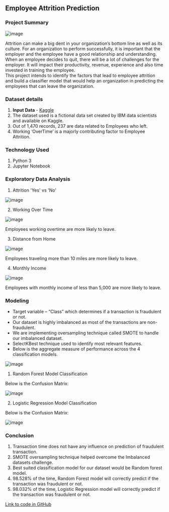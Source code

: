 ## Employee Attrition Prediction

### Project Summary

![image](https://user-images.githubusercontent.com/54513557/123791640-50b25500-d8a5-11eb-890f-6ce8b632cfaf.png)

Attrition can make a big dent in your organization’s bottom line as well as its culture. For an organization to perform successfully, it is important that the employer and the employee have a good relationship and understanding. When an employee decides to quit, there will be a lot of challenges for the employer. It will impact their productivity, revenue, experience and also time invested in training the employee.  
This project intends to identify the factors that lead to employee attrition and build a classifier model that would help an organization in predicting the employees that can leave the organization.  

### Dataset details

1. **Input Data** - [Kaggle](https://www.kaggle.com/pavansubhasht/ibm-hr-analytics-attrition-dataset)
2. The dataset used is a fictional data set created by IBM data scientists and available on Kaggle.
3. Out of 1,470 records, 237 are data related to Employees who left.
4. Working ‘OverTime’ is a majorly contributing factor to Employee Attrition.

### Technology Used

1. Python 3
2. Jupyter Notebook

### Exploratory Data Analysis

1. Attrition 'Yes' vs 'No'

![image](https://user-images.githubusercontent.com/54513557/123792139-e8b03e80-d8a5-11eb-9a1d-22b66e608656.png)

2. Working Over Time

![image](https://user-images.githubusercontent.com/54513557/123792448-3b89f600-d8a6-11eb-98b5-9af846e1cc25.png)

Employees working overtime are more likely to leave.  


3. Distance from Home

![image](https://user-images.githubusercontent.com/54513557/123792201-fc5ba500-d8a5-11eb-871b-d751d3e43ccf.png)

Employees traveling more than 10 miles are more likely to leave.  


4. Monthly Income

![image](https://user-images.githubusercontent.com/54513557/123792326-1c8b6400-d8a6-11eb-983d-524535fb1a1d.png)

Employees with monthly income of less than 5,000 are more likely to leave.  



### Modeling

- Target variable – “Class” which determines if a transaction is fraudulent or not.
- Our dataset is highly imbalanced as most of the transactions are non-fraudulent. 
- We are implementing oversampling technique called SMOTE to handle our imbalanced dataset.
- SelectKBest technique used to identify most relevant features.
- Below is the aggregate measure of performance across the 4 classification models.

![image](https://user-images.githubusercontent.com/54513557/122691509-c3606800-d1f5-11eb-95e4-16c574c64a12.png)

1) Random Forest Model Classification

Below is the Confusion Matrix:

![image](https://user-images.githubusercontent.com/54513557/122691543-f4d93380-d1f5-11eb-86f9-dccf23f70967.png)


2) Logistic Regression Model Classification

Below is the Confusion Matrix:

![image](https://user-images.githubusercontent.com/54513557/122691557-0a4e5d80-d1f6-11eb-8b67-d4a0bdda0cda.png)


### Conclusion

1) Transaction time does not have any influence on prediction of fraudulent transaction.
2) SMOTE oversampling technique helped overcome the Imbalanced datasets challenge. 
3) Best suited classification model for our dataset would be Random forest model. 
4) 98.528% of the time, Random Forest model will correctly predict if the transaction was fraudulent or not.
5) 98.032% of the time, Logistic Regression model will correctly predict if the transaction was fraudulent or not.


[Link to code in GitHub](https://github.com/vinaynagaraj88/DataScience_Portfolio/tree/main/P1%20-%20Employee%20Attrition)
